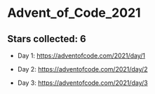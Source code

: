 # Advent_of_Code_2021

## Stars collected: 6

* Day 1: https://adventofcode.com/2021/day/1

* Day 2: https://adventofcode.com/2021/day/2

* Day 3: https://adventofcode.com/2021/day/3
